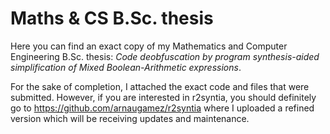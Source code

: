 # Maths & CS B.Sc. thesis
Here you can find an exact copy of my Mathematics and Computer Engineering B.Sc. thesis: *Code deobfuscation by program synthesis-aided simplification of Mixed Boolean-Arithmetic expressions*.

For the sake of completion, I attached the exact code and files that were submitted. However, if you are interested in r2syntia, you should definitely go to https://github.com/arnaugamez/r2syntia where I uploaded a refined version which will be receiving updates and maintenance.

